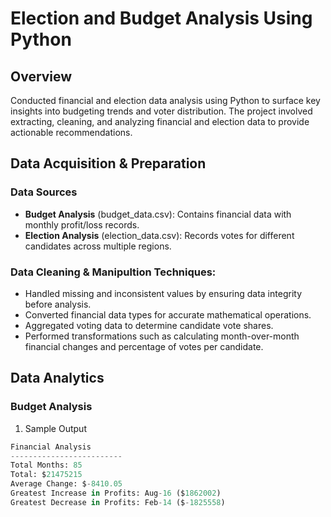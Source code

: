 # Election and Budget Analysis Using Python

## Overview
Conducted financial and election data analysis using Python to surface key insights into budgeting trends and voter distribution. The project involved extracting, cleaning, and analyzing financial and election data to provide actionable recommendations.

## Data Acquisition & Preparation
### Data Sources
* **Budget Analysis** (budget_data.csv): Contains financial data with monthly profit/loss records.
* **Election Analysis** (election_data.csv): Records votes for different candidates across multiple regions.

### Data Cleaning & Manipultion Techniques:
* Handled missing and inconsistent values by ensuring data integrity before analysis.
* Converted financial data types for accurate mathematical operations.
* Aggregated voting data to determine candidate vote shares.
* Performed transformations such as calculating month-over-month financial changes and percentage of votes per candidate.

## Data Analytics
### Budget Analysis
1. Sample Output
```python
Financial Analysis
-------------------------
Total Months: 85
Total: $21475215
Average Change: $-8410.05
Greatest Increase in Profits: Aug-16 ($1862002)
Greatest Decrease in Profits: Feb-14 ($-1825558)
```
